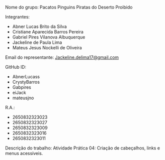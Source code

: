 Nome do grupo: Pacatos Pinguins Piratas do Deserto Proibido <br>

Integrantes: 
- Abner Lucas Brito da Silva
- Cristiane Aparecida Barros Pereira
- Gabriel Pires Vilanova Albuquerque
- Jackeline de Paula Lima
- Mateus Jesus Nockelli de Oliveira<br>

Email do representante: Jackeline.delima17@gmail.com<br>

GitHub ID:
- AbnerLucass
- CrystyBarros
- Gabpires
- eiJack
- mateusjno <br>

R.A.:
- 2650832323023
- 2650832323027
- 2650832323009
- 2650832323016
- 2650832323011

Descrição do trabalho: Atividade Prática 04: Criação de cabeçalhos, links e menus acessíveis.